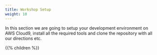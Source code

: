 ```yaml
---
title: Workshop Setup
weight: 10
---
```


In this section we are going to setup your development environment on AWS Cloud9, install all the required tools and 
clone the repository with all our directions etc. 

{{% children  %}}

